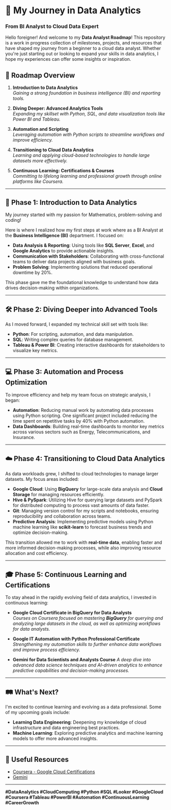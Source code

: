 # 🚀 My Journey in Data Analytics
### From BI Analyst to Cloud Data Expert
Hello foreigner! And welcome to my **Data Analyst Roadmap**! 
This repository is a work in progress collection of milestones, projects, and resources that have shaped my journey from a beginner to a cloud data analyst. Whether you're just starting out or looking to expand your skills in data analytics, I hope my experiences can offer some insights or inspiration.

## 🎯 Roadmap Overview

1. **Introduction to Data Analytics**  
   _Gaining a strong foundation in business intelligence (BI) and reporting tools._
   
2. **Diving Deeper: Advanced Analytics Tools**  
   _Expanding my skillset with Python, SQL, and data visualization tools like Power BI and Tableau._
   
3. **Automation and Scripting**  
   _Leveraging automation with Python scripts to streamline workflows and improve efficiency._
   
4. **Transitioning to Cloud Data Analytics**  
   _Learning and applying cloud-based technologies to handle large datasets more effectively._
   
5. **Continuous Learning: Certifications & Courses**  
   _Committing to lifelong learning and professional growth through online platforms like Coursera._

---

## 🌱 Phase 1: Introduction to Data Analytics

My journey started with my passion for Mathematics, problem-solving and coding! 

Here is where I realized how my first steps at work where as a BI Analyst at the **Business Intelligence (BI)** department. I focused on:

- **Data Analysis & Reporting**: Using tools like **SQL Server**, **Excel**, and **Google Analytics** to provide actionable insights.
- **Communication with Stakeholders**:  Collaborating with cross-functional teams to deliver data projects aligned with business goals.
- **Problem Solving**: Implementing solutions that reduced operational downtime by 20%.

This phase gave me the foundational knowledge to understand how data drives decision-making within organizations.

---

## 🛠️ Phase 2: Diving Deeper into Advanced Tools

As I moved forward, I expanded my technical skill set with tools like:

- **Python**: For scripting, automation, and data manipulation.
- **SQL**: Writing complex queries for database management.
- **Tableau & Power BI**: Creating interactive dashboards for stakeholders to visualize key metrics.

---

## 💻 Phase 3: Automation and Process Optimization

To improve efficiency and help my team focus on strategic analysis, I began:

- **Automation**: Reducing manual work by automating data processes using Python scripting. One significant project included reducing the time spent on repetitive tasks by 40% with Python automation.
- **Data Dashboards**: Building real-time dashboards to monitor key metrics across various sectors such as Energy, Telecommunications, and Insurance.

---

## ☁️ Phase 4: Transitioning to Cloud Data Analytics

As data workloads grew, I shifted to cloud technologies to manage larger datasets. My focus areas included:

- **Google Cloud**: Using **BigQuery** for large-scale data analysis and **Cloud Storage** for managing resources efficiently.
- **Hive & PySpark**: Utilizing Hive for querying large datasets and PySpark for distributed computing to process vast amounts of data faster.
- **Git**: Managing version control for my scripts and notebooks, ensuring reproducibility and collaboration across teams.
- **Predictive Analysis**: Implementing predictive models using Python machine learning like **scikit-learn** to forecast business trends and optimize decision-making.

This transition allowed me to work with **real-time data**, enabling faster and more informed decision-making processes, while also improving resource allocation and cost efficiency.

---

## 🎓 Phase 5: Continuous Learning and Certifications

To stay ahead in the rapidly evolving field of data analytics, I invested in continuous learning:

- **Google Cloud Certificate in BigQuery for Data Analysts**  
  _Courses on Coursera focused on mastering **BigQuery** for querying and analyzing large datasets in the cloud, as well as optimizing workflows for data analysts._

- **Google IT Automation with Python Professional Certificate**  
  _Strengthening my automation skills to further enhance data workflows and improve process efficiency._

- **Gemini for Data Scientists and Analysts Course**
  _A deep dive into advanced data science techniques and AI-driven analytics to enhance predictive capabilities and decision-making processes._

---

## 🛤️ What's Next?

I'm excited to continue learning and evolving as a data professional. Some of my upcoming goals include:

- **Learning Data Engineering**: Deepening my knowledge of cloud infrastructure and data engineering best practices.
- **Machine Learning**: Exploring predictive analytics and machine learning models to offer more advanced insights.
  
---

## 🔗 Useful Resources

- [Coursera - Google Cloud Certifications](https://www.coursera.org/professional-certificates/google-cloud)
- [Gemini](https://gemini.google.com/)

---

**#DataAnalytics #CloudComputing #Python #SQL #Looker #GoogleCloud #Coursera #Tableau #PowerBI #Automation #ContinuousLearning #CareerGrowth**
